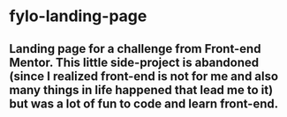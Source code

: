 # fylo-landing-page
 ## Landing page for a challenge from Front-end Mentor. This little side-project is abandoned (since I realized front-end is not for me and also many things in life happened that lead me to it) but was a lot of fun to code and learn front-end.
